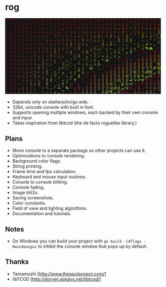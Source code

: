 rog
===
![Rog Screenshot](http://github.com/ajhager/rog/raw/master/data/screenshot.png)

* Depends only on skelterjohn/go.wde.
* 32bit, unicode console with built in font.
* Supports opening multiple windows, each backed by their own console and input.
* Takes inspiration from libtcod (the de facto roguelike library.)

Plans
-----
* Move console to a separate package so other projects can use it.
* Optimizations to console rendering.
* Background color flags.
* String printing.
* Frame time and fps calculation.
* Keyboard and mouse input routines.
* Console to console blitting.
* Console fading.
* Image blit2x.
* Saving screenshots.
* Color constants.
* Field of view and lighting algorithms.
* Documentation and tutorials.

Notes
-----
* On Windows you can build your project with `go build -ldflags -Hwindowsgui` to inhibit the console window that pops up by default.

Thanks
------
* Yamamushi [http://www.theasciiproject.com/]
* libTCOD [http://doryen.eptalys.net/libtcod/]